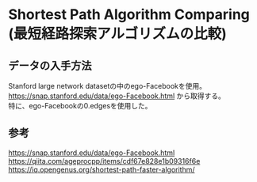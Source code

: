 # Shortest Path Algorithm Comparing (最短経路探索アルゴリズムの比較)

## データの入手方法
Stanford large network datasetの中のego-Facebookを使用。
https://snap.stanford.edu/data/ego-Facebook.html から取得する。  
特に、ego-Facebookの0.edgesを使用した。

## 参考
https://snap.stanford.edu/data/ego-Facebook.html  
https://qiita.com/ageprocpp/items/cdf67e828e1b09316f6e  
https://iq.opengenus.org/shortest-path-faster-algorithm/
